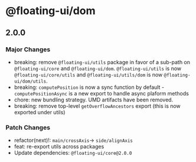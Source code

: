 # @floating-ui/dom

## 2.0.0

### Major Changes

- breaking: remove `@floating-ui/utils` package in favor of a sub-path on `@floating-ui/core` and `@floating-ui/dom`. `@floating-ui/utils` is now `@floating-ui/core/utils` and `@floating-ui/utils/dom` is now `@floating-ui/dom/utils`.
- breaking: `computePosition` is now a sync function by default - `computePositionAsync` is a new export to handle async plaform methods
- chore: new bundling strategy. UMD artifacts have been removed.
- breaking: remove top-level `getOverflowAncestors` export (this is now exported under utils)

### Patch Changes

- refactor(next)!: `main/crossAxis`→ `side/alignAxis`
- feat: re-export utils across packages
- Update dependencies: `@floating-ui/core@2.0.0`
